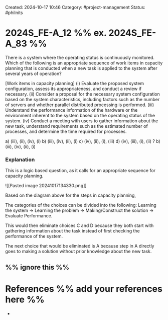 Created: 2024-10-17 10:46
Category: #project-management
Status: #philnits



# 2024S_FE-A_12 %% ex. 2024S_FE-A_83 %%

There is a system where the operating status is continuously monitored. Which of the following is an appropriate sequence of work items in capacity planning that is conducted when a new task is applied to the system after several years of operation?

[Work items in capacity planning] 
(i) Evaluate the proposed system configuration, assess its appropriateness, and conduct a review if necessary. 
(ii) Consider a proposal for the necessary system configuration based on the system characteristics, including factors such as the number of servers and whether parallel distributed processing is performed. 
(iii) Understand the performance information of the hardware or the environment inherent to the system based on the operating status of the system. 
(iv) Conduct a meeting with users to gather information about the new task, understand requirements such as the estimated number of processes, and determine the time required for processes.

a) (iii), (ii), (iv), (i)
b) (iii), (iv), (ii), (i)
c) (iv), (ii), (i), (iii)
d) (iv), (iii), (i), (ii)
?
b) (iii), (iv), (ii), (i)
### Explanation


This is a logic based question, as it calls for an appropriate sequence for capacity planning.

![[Pasted image 20241017134330.png]]

Based on the diagram above for the steps in capacity planning, 

The categories of the choices can be divided into the following:
Learning the system → Learning the problem → Making/Construct the solution → Evaluate Performance.

This would then eliminate choices C and D because they both start with gathering information about the task instead of first checking the performance of the system.

The next choice that would be eliminated is A because step in A directly goes to making a solution without prior knowledge about the new task. 

%% ignore this %%
---









# References %% add your references here %%
- 